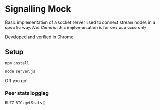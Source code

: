 # Signalling Mock

Basic implementation of a socket server used to connect stream nodes in a specific way.
*Not Generic*: this implementation is for one use case only

Developed and verified in Chrome


## Setup

`npm install`

`node server.js`

Off you go!


### Peer stats logging

`BUZZ.RTC.getStats()`
